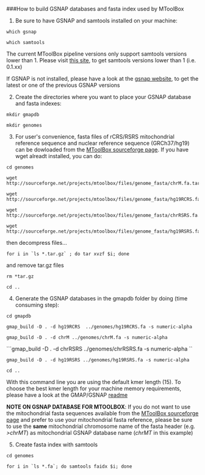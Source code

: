 ###How to build GSNAP databases and fasta index used by MToolBox

1) Be sure to have GSNAP and samtools installed on your machine:

```which gsnap```

```which samtools```

The current MToolBox pipeline versions only support samtools versions lower than 1. Please visit [this site](http://sourceforge.net/projects/samtools/files/samtools/), to get samtools versions lower than 1 (i.e. 0.1.xx) 

If GSNAP is not installed, please have a look at the [gsnap website](http://research-pub.gene.com/gmap/), to get the latest or one of the previous GSNAP versions 

2) Create the directories where you want to place your GSNAP database and fasta indexes:

```mkdir gmapdb```

```mkdir genomes```

3) For user's convenience, fasta files of rCRS/RSRS mitochondrial reference sequence and nuclear reference sequence (GRCh37/hg19) can be dowloaded from the [MToolBox sourceforge page](https://sourceforge.net/projects/mtoolbox/). If you have wget alreadt installed, you can do:

```
cd genomes

wget http://sourceforge.net/projects/mtoolbox/files/genome_fasta/chrM.fa.tar.gz

wget http://sourceforge.net/projects/mtoolbox/files/genome_fasta/hg19RCRS.fa.tar.gz

wget http://sourceforge.net/projects/mtoolbox/files/genome_fasta/chrRSRS.fa.tar.gz

wget http://sourceforge.net/projects/mtoolbox/files/genome_fasta/hg19RSRS.fa.tar.gz
```
then decompress files...

```for i in `ls *.tar.gz` ; do tar xvzf $i; done```

and remove tar.gz files

```rm *tar.gz```

```cd ..```

4) Generate the GSNAP databases in the gmapdb folder by doing (time consuming step):

```cd gmapdb```

```gmap_build -D . -d hg19RCRS  ../genomes/hg19RCRS.fa -s numeric-alpha ```

```gmap_build -D . -d chrM ../genomes/chrM.fa -s numeric-alpha```

```gmap_build -D . -d chrRSRS ../genomes/chrRSRS.fa -s numeric-alpha ``

```gmap_build -D . -d hg19RSRS ../genomes/hg19RSRS.fa -s numeric-alpha```

```cd ..```

With this command line you are using the default kmer length (15). To choose the best kmer length for your machine memory requirements, please have a look at the GMAP/GSNAP [readme](http://research-pub.gene.com/gmap/src/README)

**NOTE ON GSNAP DATABASE FOR MTOOLBOX**: If you do not want to use the mitochondrial fasta sequences available from the [MToolBox sourceforge page](https://sourceforge.net/projects/mtoolbox/files/genome_fasta/) and prefer to use your mitochondrial fasta reference, please be sure to use the **same** mitochondrial chromosome name of the fasta header (e.g. *>chrMT*) as mitochondrial GSNAP database name (*chrMT* in this example)

5) Create fasta index with samtools

```cd genomes```

```for i in `ls *.fa`; do samtools faidx $i; done```



